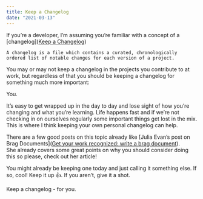 ```yaml
---
title: Keep a Changelog
date: "2021-03-13"
---
```


If you’re a developer, I’m assuming you’re familiar with a concept of a [changelog]([Keep a Changelog](https://keepachangelog.com/en/1.0.0/))

`A changelog is a file which contains a curated, chronologically ordered list of notable changes for each version of a project.`

You may or may not keep a changelog in the projects you contribute to at work, but regardless of that you should be keeping a changelog for something much more important:

You.

It’s easy to get wrapped up in the day to day and lose sight of how you’re changing and what you’re learning. Life happens fast and if we’re not checking in on ourselves regularly some important things get lost in the mix. This is where I think keeping your own personal changelog can help.

There are a few good posts on this topic already like 	[Julia Evan’s post on Brag Documents]([Get your work recognized: write a brag document](https://jvns.ca/blog/brag-documents/)).  
She already covers some great points on why you should consider doing this so please, check out her article!

You might already be keeping one today and just calling it something else. If so, cool! Keep it up 👍. If you aren’t, give it a shot. 

Keep a changelog - for you.